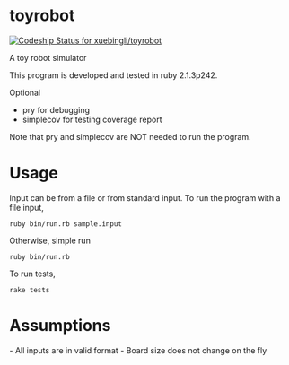 toyrobot
========

[ ![Codeship Status for xuebingli/toyrobot](https://codeship.com/projects/49d985c0-3de8-0134-b18d-365d6082cf0e/status?branch=master)](https://codeship.com/projects/167277)

A toy robot simulator

This program is developed and tested in ruby 2.1.3p242.

Optional
- pry for debugging
- simplecov for testing coverage report

Note that pry and simplecov are NOT needed to run the program.

<h1>Usage</h1>
Input can be from a file or from standard input. To run the program with a file input,

```
ruby bin/run.rb sample.input
```

Otherwise, simple run

```
ruby bin/run.rb
```

To run tests,

```
rake tests
```

<h1>Assumptions</h1>
- All inputs are in valid format
- Board size does not change on the fly
